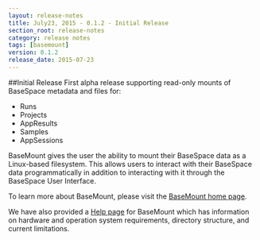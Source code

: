 ```yaml
---
layout: release-notes
title: July23, 2015 - 0.1.2 - Initial Release
section_root: release-notes
category: release notes
tags: [basemount]
version: 0.1.2
release_date: 2015-07-23
---
```


##Initial Release
First alpha release supporting read-only mounts of BaseSpace metadata and files for:

-  Runs
-  Projects
-  AppResults
-  Samples
-  AppSessions

BaseMount gives the user the ability to mount their BaseSpace data as a Linux-based filesystem.  This allows users to interact with their BaseSpace data programmatically in addition to interacting with it through the BaseSpace User Interface.  

To learn more about BaseMount, please visit the [BaseMount home page](https://basemount.basespace.illumina.com/).

We have also provided a [Help page](https://help.basespace.illumina.com/articles/descriptive/introduction-to-basemount/) for BaseMount which has information on hardware and operation system requirements, directory structure, and current limitations.